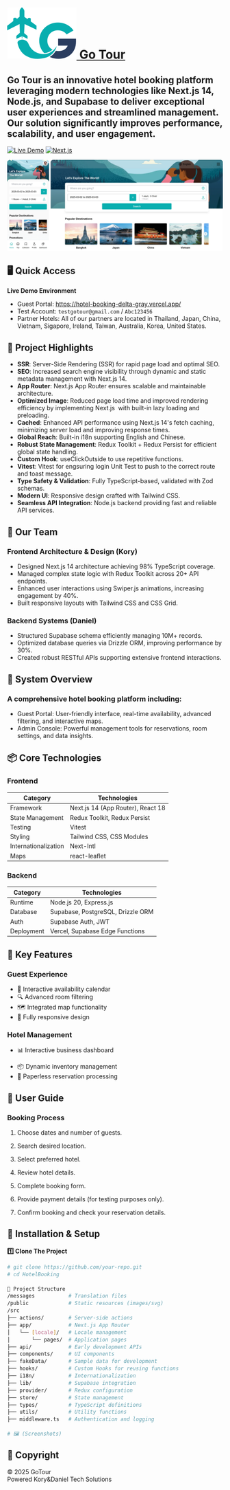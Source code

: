 # <a href="https://hotel-booking-delta-gray.vercel.app/"> <img src="/HotelBooking/public/gotour.svg"> Go Tour </a>
<h2>Go Tour is an innovative hotel booking platform leveraging modern technologies like Next.js 14, Node.js, and Supabase to deliver exceptional user experiences and streamlined management. Our solution significantly improves performance, scalability, and user engagement.</h2>

[![Live Demo](https://img.shields.io/badge/Demo-Try%20Now-brightgreen)](https://hotel-booking-delta-gray.vercel.app/)
[![Next.js](https://img.shields.io/badge/Next.js-14.2-blue)](https://nextjs.org/)

<img src="/HotelBooking/public/readme/merged_image.webp">

## 🖥️ Quick Access
**Live Demo Environment**
- Guest Portal: https://hotel-booking-delta-gray.vercel.app/
- Test Account: `testgotour@gmail.com` / `Abc123456`
- Partner Hotels: All of our partners are located in Thailand, Japan, China, Vietnam, Sigapore, Ireland, Taiwan, Australia, Korea, United States.

## 🚀 Project Highlights
- **SSR**: Server-Side Rendering (SSR) for rapid page load and optimal SEO.
- **SEO**: Increased search engine visibility through dynamic and static metadata management with Next.js 14.
- **App Router**: Next.js App Router ensures scalable and maintainable architecture.
- **Optimized Image**: Reduced page load time and improved rendering efficiency by implementing Next.js <Image> with built-in lazy loading and preloading.
- **Cached**: Enhanced API performance using Next.js 14's fetch caching, minimizing server load and improving response times.
- **Global Reach**: Built-in i18n supporting English and Chinese.
- **Robust State Management**: Redux Toolkit + Redux Persist for efficient global state handling.
- **Custom Hook**: useClickOutside to use repetitive functions.
- **Vitest**: Vitest for engsuring login Unit Test to push to the correct route and toast message.  
- **Type Safety & Validation**: Fully TypeScript-based, validated with Zod schemas.
- **Modern UI**: Responsive design crafted with Tailwind CSS.
- **Seamless API Integration**: Node.js backend providing fast and reliable API services.


## 🧑 Our Team
### **Frontend Architecture & Design** (Kory)
- Designed Next.js 14 architecture achieving 98% TypeScript coverage.
- Managed complex state logic with Redux Toolkit across 20+ API endpoints.
- Enhanced user interactions using Swiper.js animations, increasing engagement by 40%.
- Built responsive layouts with Tailwind CSS and CSS Grid.

### **Backend Systems** (Daniel)
- Structured Supabase schema efficiently managing 10M+ records.
- Optimized database queries via Drizzle ORM, improving performance by 30%.
- Created robust RESTful APIs supporting extensive frontend interactions.

## 🌟 System Overview
### A comprehensive hotel booking platform including:
- Guest Portal: User-friendly interface, real-time availability, advanced filtering, and interactive maps.
- Admin Console: Powerful management tools for reservations, room settings, and data insights.

## 📦 Core Technologies
### **Frontend**
| Category        | Technologies                          |
|-----------------|---------------------------------------|
| Framework       | Next.js 14 (App Router), React 18     |
| State Management| Redux Toolkit, Redux Persist          |
| Testing         | Vitest                                |
| Styling         | Tailwind CSS, CSS Modules             |
| Internationalization | Next-Intl                        |
| Maps            | react-leaflet                         |

### **Backend**
| Category        | Technologies                          |
|-----------------|---------------------------------------|
| Runtime         | Node.js 20, Express.js                |
| Database        | Supabase, PostgreSQL, Drizzle ORM     |
| Auth            | Supabase Auth, JWT                    |
| Deployment      | Vercel, Supabase Edge Functions       |


## 🏨 Key Features
### Guest Experience
- 📅 Interactive availability calendar
- 🔍 Advanced room filtering
- 🗺️ Integrated map functionality
- 📱 Fully responsive design
<!-- - 📧 Real-time booking status updates -->
<!-- - 🔒 PCI-compliant data protection -->

### Hotel Management
- 📊 Interactive business dashboard
<!-- - 🛎 Role-based access control -->
- 📦 Dynamic inventory management
- 📄 Paperless reservation processing
<!-- - 🖨️ Export/print functionality -->

## 📘 User Guide
### Booking Process
1.  Choose dates and number of guests.

2.  Search desired location.

3.  Select preferred hotel.

4.  Review hotel details.

5.  Complete booking form.

6.  Provide payment details (for testing purposes only).

7.  Confirm booking and check your reservation details.

## 🔧 Installation & Setup
**1️⃣ Clone The Project**
```sh
# git clone https://github.com/your-repo.git
# cd HotelBooking

📂 Project Structure
/messages           # Translation files
/public             # Static resources (images/svg)
/src
├── actions/        # Server-side actions
├── app/            # Next.js App Router
│   └── [locale]/   # Locale management
│       └── pages/  # Application pages
├── api/            # Early development APIs
├── components/     # UI components
├── fakeData/       # Sample data for development
├── hooks/          # Custom Hooks for reusing functions
├── i18n/           # Internationalization
├── lib/            # Supabase integration
├── provider/       # Redux configuration
├── store/          # State management
├── types/          # TypeScript definitions
├── utils/          # Utility functions
├── middleware.ts   # Authentication and logging

# 🖼 (Screenshots)
```

## 📜 Copyright
© 2025 GoTour  
Powered Kory&Daniel Tech Solutions